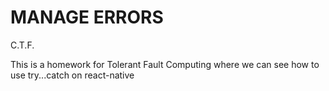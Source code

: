 # MANAGE ERRORS
C.T.F.

This is a homework for Tolerant Fault Computing 
where we can see how to use try...catch on react-native